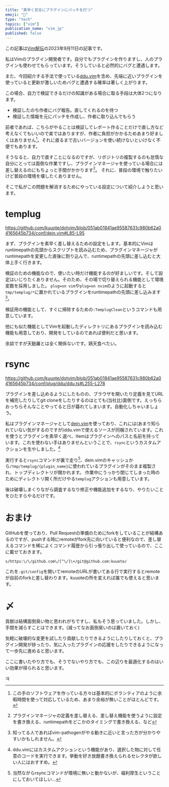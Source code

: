 ```yaml
---
title: "素早く安全にプラグインにパッチを打つ"
emoji: "🐎"
type: "tech"
topics: ["vim"]
publication_name: "vim_jp"
published: false
---
```


この記事は[Vim駅伝](https://vim-jp.org/ekiden/)の2023年9月11日の記事です。

私はVimのプラグイン開発者です。自分でもプラグインを作りますし、人のプラグインも使わせてもらっています。そうしていると必然的にバグと遭遇します。

また、今回紹介する手法で使っている[ddu.vim](https://github.com/Shougo/ddu.vim)を含め、先端に近いプラグインを使っていると更新が激しいためバグと遭遇する確率は著しく上がります。

この場合、自力で検証できるだけの知識がある場合に取る手段は大体2つになります。

- 検証したのち作者にバグ報告。直してくれるのを待つ
- 検証した情報を元にパッチを作成し、作者に取り込んでもらう

前者であれば、こちらがやることは検証してレポート作ることだけで直し方など考えなくてもいいので楽ではありますが、作者に負担がかかるためあまり好ましくはありません[^1]。それに直るまで古いバージョンを使い続けないといけなく不便でもあります。

そうなると、自力で直すことになるのですが、リポジトリの複製するのも怠惰な自分にとっては面倒な作業ですし、プラグインマネージャを使っている場合には差し替えるのにもちょっと手間がかかります[^2]。
それに、普段の環境で触りたいけど普段の環境を壊したくありません。

そこで私がこの問題を解消するためにやっている設定について紹介しようと思います。

# templug

https://github.com/kuuote/dotvim/blob/051ab01841ae95587631c980b62a04165645b734/conf/dein.vim#L85-L95

まず、プラグインを素早く差し替えるための設定をします。基本的にVimはruntimepathの先頭からスクリプトを読み込むため、プラグインマネージャがruntimepathを変更した直後に割り込んで、runtimepathの先頭に差し込むと大体上手く行きます。

検証のための機能なので、使いたい時だけ機能するのが好ましいです。そして設定はいじりたくありません。そのため、その場で切り替えられる機能として環境変数を採用しました。
`plug=on vim`や`plug=on nvim`のように起動すると`tmp/templug/*`に置かれているプラグインをruntimepathの先頭に差し込みます[^3]。

検証用の機能として、すぐに掃除するための`:TemplugClean`というコマンドも用意しています。

他にも似た機能としてVimを起動したディレクトリにあるプラグインを読み込む機能も用意しており、開発をしているのであれば便利だと思います。

余談ですが天麩羅とは全く関係ないです。鶏天食べたい。

# rsync

https://github.com/kuuote/dotvim/blob/051ab01841ae95587631c980b62a04165645b734/conf/plug/ddu/ddu.ts#L255-L278

プラグインを差し込めるようにしたものの、ブラウザを開いたり定義を見てURLを補完したりしてgit cloneをしたりするのはとても(当社比)面倒です。えっちらおっちらそんなことやってると日が暮れてしまいます。自動化しちゃいましょう。

私はプラグインマネージャとして[dein.vim](https://github.com/Shougo/dein.vim)を使っており、これには(あまり知られていない気がするのですが)ddu.vimで使えるソースが同梱されています。これを使うとプラグインを素早く選べ、Itemはプラグインへのパスと名前を持っています。これを使わない手はありませんということで、`rsync`というカスタムアクションを生やしました。[^4]

実行すると`rsync`コマンドが裏で走り[^5]、dein.vimのキャッシュから`/tmp/templug/{plugin_name}`に使われているプラグインがそのまま複製され、トップディレクトリが開かれます。
作業中にうっかり閉じてしまった時のためにディレクトリ開く所だけやる`templug`アクションも用意しています。

後は破壊しまくりながら調査するなり修正や機能追加をするなり、やりたいことをひたすらやるだけです。

# おまけ

GitHubを使っており、Pull Requestの準備のためにforkをしていることが結構あるのですが、pushする時にremoteがfork先に向いていると便利なので、差し替えるコマンドを稀によくコマンド履歴から引っ張り出して使っているので、ここに載せておきます。

`s/https:\/\/github.com\/[^\/]\+/git@github.com:kuuote/`

これを`.git/config`を開いてremoteのURLが書いてある行で実行するとremoteが自前のforkと差し替わります。kuuoteの所を変えれば誰でも使えると思います。

# 〆

貢献は結構面倒臭い物と思われがちですし、私もそう思っていました。しかし、手間を減らすことはできます。(減ってなお面倒臭いのは置いておく)

気軽に破壊的な変更を試したり貢献したりできるようにしたりしておくと、プラグイン開発が捗ったり、気に入ったプラグインの応援をしたりできるようになって一歩先に進めると思います。

ここに書いたやり方でも、そうでないやり方でも、この辺りを最適化するのはいい効果が得られると思います。

:q<CR>

[^1]: この手のソフトウェアを作っている方々は基本的にボランティアのように余暇時間を使って対応しているため、あまり余裕が無いことがほとんどです。
[^2]: プラグインマネージャの定義を差し替える、差し替え機能を使うように設定を書き換える、runtimepathをどこかのタイミングで書き換える、など
[^3]: 知ってる人であればvim-pathogenがやる動きに近いと言った方が分かりやすいかもしれません。
[^4]: ddu.vimにはカスタムアクションという機能があり、選択した物に対して任意のコードを実行できます。挙動を好き放題書き換えられるセレクタが欲しい人にはおすすめ。
[^5]: 当然ながらrsyncコマンドが環境に無いと動かないが、福利厚生ということにしておいてほしい…
